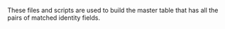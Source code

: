 These files and scripts are used to build the master table that has all the pairs of matched identity fields.
